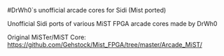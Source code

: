 #DrWh0`s unofficial arcade cores for Sidi (Mist ported)

Unofficial Sidi ports of various MiST FPGA arcade cores made by DrWh0

Original MiSTer/MiST Core:
https://github.com/Gehstock/Mist_FPGA/tree/master/Arcade_MiST/

